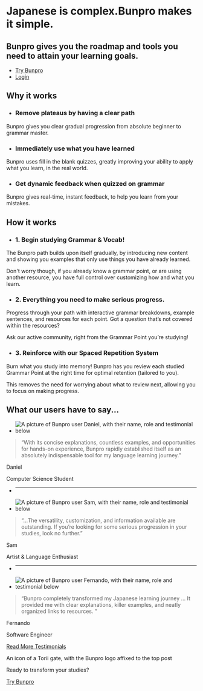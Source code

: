 # Japanese is complex.Bunpro makes it simple.

## Bunpro gives you the roadmap and tools you need to attain your learning goals.

- [Try Bunpro](https://bunpro.jp/signup)
- [Login](https://bunpro.jp/login)

## Why it works

- ### Remove plateaus   by having a clear path



Bunpro gives you clear gradual progression from absolute beginner to grammar master.

- ### Immediately use   what you have learned



Bunpro uses fill in the blank quizzes, greatly improving your ability to apply what you learn, in the real world.

- ### Get dynamic feedback   when quizzed on grammar



Bunpro gives real-time, instant feedback, to help you learn from your mistakes.


## How it works

- ### 1\. Begin studying Grammar & Vocab!



The Bunpro path builds upon itself gradually, by introducing new content and showing you examples that only use things you have already learned.



Don't worry though, if you already know a grammar point, or are using another resource, you have full control over customizing how and what you learn.

- ### 2\. Everything you need to make serious progress.



Progress through your path with interactive grammar breakdowns, example sentences, and resources for each point. Got a question that’s not covered within the resources?



Ask our active community, right from the Grammar Point you’re studying!

- ### 3\. Reinforce with our Spaced Repetition System



Burn what you study into memory! Bunpro has you review each studied Grammar Point at the right time for optimal retention (tailored to you).



This removes the need for worrying about what to review next, allowing you to focus on making progress.


## What our users have to say...

- ![A picture of Bunpro user Daniel, with their name, role and testimonial below](https://bunpro.jp/_next/image?url=%2F_next%2Fstatic%2Fmedia%2Ftestimonial-1.9ad94e11.jpg&w=256&q=75)


> “With its concise explanations, countless examples, and opportunities for hands-on experience, Bunpro rapidly established itself as an absolutely indispensable tool for my language learning journey.”





Daniel



Computer Science Student

- * * *

- ![A picture of Bunpro user Sam, with their name, role and testimonial below](https://bunpro.jp/_next/image?url=%2F_next%2Fstatic%2Fmedia%2Ftestimonial-2.0f87742a.jpg&w=256&q=75)


> “…The versatility, customization, and information available are outstanding. If you’re looking for some serious progression in your studies, look no further.”





Sam



Artist & Language Enthusiast

- * * *

- ![A picture of Bunpro user Fernando, with their name, role and testimonial below](https://bunpro.jp/_next/image?url=%2F_next%2Fstatic%2Fmedia%2Ftestimonial-3.b30100b6.jpg&w=256&q=75)


> “Bunpro completely transformed my Japanese learning journey … It provided me with clear explanations, killer examples, and neatly organized links to resources. ”





Fernando



Software Engineer


[Read More Testimonials](https://bunpro.jp/testimonials)

An icon of a Torii gate, with the Bunpro logo affixed to the top post

Ready to transform your studies?

[Try Bunpro](https://bunpro.jp/signup)